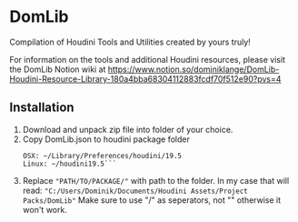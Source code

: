 # DomLib
Compilation of Houdini Tools and Utilities created by yours truly!

For information on the tools and additional Houdini resources, please visit the DomLib Notion wiki at https://www.notion.so/dominiklange/DomLib-Houdini-Resource-Library-180a4bba68304112883fcdf70f512e90?pvs=4

<!-- Installation -->
## Installation
1. Download and unpack zip file into folder of your choice.
2. Copy DomLib.json to houdini package folder
	```Windows: c:/Users/<yourusername>/Documents/houdini19.5
	OSX: ~/Library/Preferences/houdini/19.5
	Linux: ~/houdini19.5```
3. Replace ```"PATH/TO/PACKAGE/"``` with path to the folder. In my case that will read: ```"C:/Users/Dominik/Documents/Houdini Assets/Project Packs/DomLib"```
	Make sure to use "/" as seperators, not "\" otherwise it won't work.